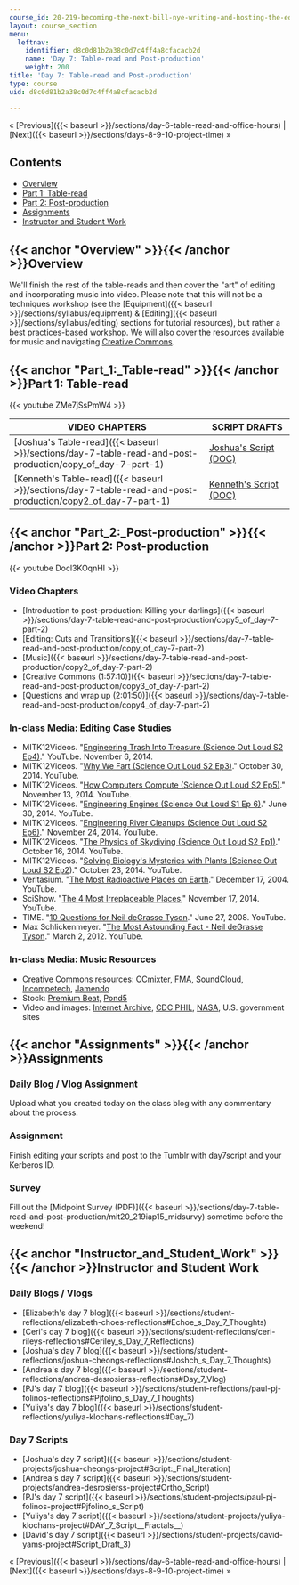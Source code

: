 ```yaml
---
course_id: 20-219-becoming-the-next-bill-nye-writing-and-hosting-the-educational-show-january-iap-2015
layout: course_section
menu:
  leftnav:
    identifier: d8c0d81b2a38c0d7c4ff4a8cfacacb2d
    name: 'Day 7: Table-read and Post-production'
    weight: 200
title: 'Day 7: Table-read and Post-production'
type: course
uid: d8c0d81b2a38c0d7c4ff4a8cfacacb2d

---
```


« [Previous]({{< baseurl >}}/sections/day-6-table-read-and-office-hours) | [Next]({{< baseurl >}}/sections/days-8-9-10-project-time) »

Contents
--------

*   [Overview](#Overview)
*   [Part 1: Table-read](#Part_1:_Table-read)
*   [Part 2: Post-production](#Part_2:_Post-production)
*   [Assignments](#Assignments)
*   [Instructor and Student Work](#Instructor_and_Student_Work)

{{< anchor "Overview" >}}{{< /anchor >}}Overview
------------------------------------------------

We'll finish the rest of the table-reads and then cover the "art" of editing and incorporating music into video. Please note that this will not be a techniques workshop (see the [Equipment]({{< baseurl >}}/sections/syllabus/equipment) & [Editing]({{< baseurl >}}/sections/syllabus/editing) sections for tutorial resources), but rather a best practices-based workshop. We will also cover the resources available for music and navigating [Creative Commons](http://creativecommons.org/).

{{< anchor "Part_1:_Table-read" >}}{{< /anchor >}}Part 1: Table-read
--------------------------------------------------------------------

{{< youtube ZMe7jSsPmW4 >}}

| VIDEO CHAPTERS | SCRIPT DRAFTS |
| --- | --- |
| [Joshua's Table-read]({{< baseurl >}}/sections/day-7-table-read-and-post-production/copy_of_day-7-part-1) | [Joshua's Script (DOC)](/coursemedia/20-219-becoming-the-next-bill-nye-writing-and-hosting-the-educational-show-january-iap-2015/889e423b42eafc2253c1eb0b9733838f_MIT20_219IAP15_Joshua.docx) |
| [Kenneth's Table-read]({{< baseurl >}}/sections/day-7-table-read-and-post-production/copy2_of_day-7-part-1) | [Kenneth's Script (DOC)](/coursemedia/20-219-becoming-the-next-bill-nye-writing-and-hosting-the-educational-show-january-iap-2015/6c745fe6fb54da07614c3dffffac89c7_MIT20_219IAP15_Kenneth.docx) 

{{< anchor "Part_2:_Post-production" >}}{{< /anchor >}}Part 2: Post-production
------------------------------------------------------------------------------

{{< youtube Docl3KOqnHI >}}

### Video Chapters

*   [Introduction to post-production: Killing your darlings]({{< baseurl >}}/sections/day-7-table-read-and-post-production/copy5_of_day-7-part-2)
*   [Editing: Cuts and Transitions]({{< baseurl >}}/sections/day-7-table-read-and-post-production/copy_of_day-7-part-2)
*   [Music]({{< baseurl >}}/sections/day-7-table-read-and-post-production/copy2_of_day-7-part-2)
*   [Creative Commons (1:57:10)]({{< baseurl >}}/sections/day-7-table-read-and-post-production/copy3_of_day-7-part-2)
*   [Questions and wrap up (2:01:50)]({{< baseurl >}}/sections/day-7-table-read-and-post-production/copy4_of_day-7-part-2)

### In-class Media: Editing Case Studies

*   MITK12Videos. "[Engineering Trash Into Treasure (Science Out Loud S2 Ep4)](https://youtu.be/GzhFgEYiVyY)." YouTube. November 6, 2014.
*   MITK12Videos. "[Why We Fart (Science Out Loud S2 Ep3)](https://youtu.be/R1kxajH629A)." October 30, 2014. YouTube.
*   MITK12Videos. "[How Computers Compute (Science Out Loud S2 Ep5)](https://youtu.be/8cVsgFN3hSM)." November 13, 2014. YouTube.
*   MITK12Videos. "[Engineering Engines (Science Out Loud S1 Ep 6)](https://youtu.be/y2vzH1MjRqQ)." June 30, 2014. YouTube.
*   MITK12Videos. "[Engineering River Cleanups (Science Out Loud S2 Ep6)](https://youtu.be/oiHNdcdU1pM)." November 24, 2014. YouTube.
*   MITK12Videos. "[The Physics of Skydiving (Science Out Loud S2 Ep1)](https://youtu.be/qEWCRKxhEZo)." October 16, 2014. YouTube.
*   MITK12Videos. "[Solving Biology's Mysteries with Plants (Science Out Loud S2 Ep2](https://youtu.be/K9mhXBOhuHU))." October 23, 2014. YouTube.
*   Veritasium. "[The Most Radioactive Places on Earth](https://youtu.be/TRL7o2kPqw0)." December 17, 2004. YouTube.
*   SciShow. "[The 4 Most Irreplaceable Places.](https://youtu.be/nsp2VLsie_E)" November 17, 2014. YouTube.
*   TIME. "[10 Questions for Neil deGrasse Tyson](https://youtu.be/wiOwqDmacJo)." June 27, 2008. YouTube.
*   Max Schlickenmeyer. "[The Most Astounding Fact - Neil deGrasse Tyson](https://youtu.be/9D05ej8u-gU)." March 2, 2012. YouTube.

### In-class Media: Music Resources

*   Creative Commons resources: [CCmixter](http://ccmixter.org/), [FMA](http://freemusicarchive.org/), [SoundCloud](https://soundcloud.com/), [Incompetech](http://incompetech.com/), [Jamendo](https://www.jamendo.com/)
*   Stock: [Premium Beat,](http://www.premiumbeat.com/stock-music) [Pond5](http://www.pond5.com/)
*   Video and images: [Internet Archive](https://archive.org/details/stock_footage), [CDC PHIL](http://phil.cdc.gov/Phil/home.asp), [NASA](https://www.nasa.gov/multimedia/imagegallery/index.html), U.S. government sites

{{< anchor "Assignments" >}}{{< /anchor >}}Assignments
------------------------------------------------------

### Daily Blog / Vlog Assignment

Upload what you created today on the class blog with any commentary about the process.

### Assignment

Finish editing your scripts and post to the Tumblr with day7script and your Kerberos ID.

### Survey

Fill out the [Midpoint Survey (PDF)]({{< baseurl >}}/sections/day-7-table-read-and-post-production/mit20_219iap15_midsurvy) sometime before the weekend!

{{< anchor "Instructor_and_Student_Work" >}}{{< /anchor >}}Instructor and Student Work
--------------------------------------------------------------------------------------

### Daily Blogs / Vlogs

*   [Elizabeth's day 7 blog]({{< baseurl >}}/sections/student-reflections/elizabeth-choes-reflections#Echoe_s_Day_7_Thoughts)
*   [Ceri's day 7 blog]({{< baseurl >}}/sections/student-reflections/ceri-rileys-reflections#Ceriley_s_Day_7_Reflections)
*   [Joshua's day 7 blog]({{< baseurl >}}/sections/student-reflections/joshua-cheongs-reflections#Joshch_s_Day_7_Thoughts)
*   [Andrea's day 7 blog]({{< baseurl >}}/sections/student-reflections/andrea-desrosierss-reflections#Day_7_Vlog)
*   [PJ's day 7 blog]({{< baseurl >}}/sections/student-reflections/paul-pj-folinos-reflections#Pjfolino_s_Day_7_Thoughts)
*   [Yuliya's day 7 blog]({{< baseurl >}}/sections/student-reflections/yuliya-klochans-reflections#Day_7)

### Day 7 Scripts

*   [Joshua's day 7 script]({{< baseurl >}}/sections/student-projects/joshua-cheongs-project#Script:_Final_Iteration)
*   [Andrea's day 7 script]({{< baseurl >}}/sections/student-projects/andrea-desrosierss-project#Ortho_Script)
*   [PJ's day 7 script]({{< baseurl >}}/sections/student-projects/paul-pj-folinos-project#Pjfolino_s_Script)
*   [Yuliya's day 7 script]({{< baseurl >}}/sections/student-projects/yuliya-klochans-project#DAY_7_Script__Fractals__)
*   [David's day 7 script]({{< baseurl >}}/sections/student-projects/david-yams-project#Script_Draft_3)

« [Previous]({{< baseurl >}}/sections/day-6-table-read-and-office-hours) | [Next]({{< baseurl >}}/sections/days-8-9-10-project-time) »